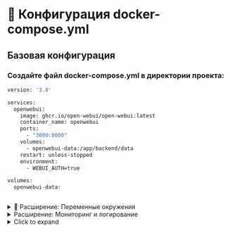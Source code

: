 # 🧾 Конфигурация docker-compose.yml

## Базовая конфигурация

### Создайте файл docker-compose.yml в директории проекта:

```bash
version: '3.8'

services:
  openwebui:
    image: ghcr.io/open-webui/open-webui:latest
    container_name: openwebui
    ports:
      - "3000:8080"
    volumes:
      - openwebui-data:/app/backend/data
    restart: unless-stopped
    environment:
      - WEBUI_AUTH=true

volumes:
  openwebui-data:
```

```bash

```


<details>
  <summary>📌 Расширение: Переменные окружения  </summary>
  
## Основные переменные

```bash
    environment:
      # Отключение регистрации новых пользователей
      - WEBUI_AUTH=true
      - ALLOW_REGISTRATION=false
      
      # API ключи
      - OPENAI_API_KEY=sk-your-openai-key
      - ANTHROPIC_API_KEY=your-anthropic-key
      
      # Настройки интерфейса
      - WEBUI_NAME="Company Chat"
      - DEFAULT_LOCALE=ru-RU
```

```bash

```

```bash

```
```bash

```
```bash

```

</details>

<details>
  <summary>Расширение: Мониторинг и логирование</summary>
  
## Добавление мониторинга

```yaml
  watchtower:
    image: containrrr/watchtower
    container_name: watchtower
    volumes:
      - /var/run/docker.sock:/var/run/docker.sock
    command: --cleanup --interval 86400
    restart: unless-stopped
```
## Централизованное логирование

```yaml
  openwebui:
    # ... другие настройки
    logging:
      driver: "json-file"
      options:
        max-size: "10m"
        max-file: "3"
```

```bash

```
```bash

```
```bash

```

</details>


<details>
  <summary>Click to expand</summary>

```bash

```

```bash

```

```bash

```
```bash

```
```bash

```

</details>

